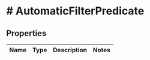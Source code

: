 # # AutomaticFilterPredicate

## Properties

Name | Type | Description | Notes
------------ | ------------- | ------------- | -------------

